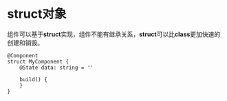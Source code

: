 # struct对象



组件可以基于**struct**实现，组件不能有继承关系，**struct**可以比**class**更加快速的创建和销毁。


```
@Component
struct MyComponent {
    @State data: string = ''

    build() {
    }
}
```
